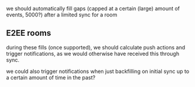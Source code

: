 we should automatically fill gaps (capped at a certain (large) amount of events, 5000?) after a limited sync for a room

## E2EE rooms

during these fills (once supported), we should calculate push actions and trigger notifications, as we would otherwise have received this through sync.

we could also trigger notifications when just backfilling on initial sync up to a certain amount of time in the past?
